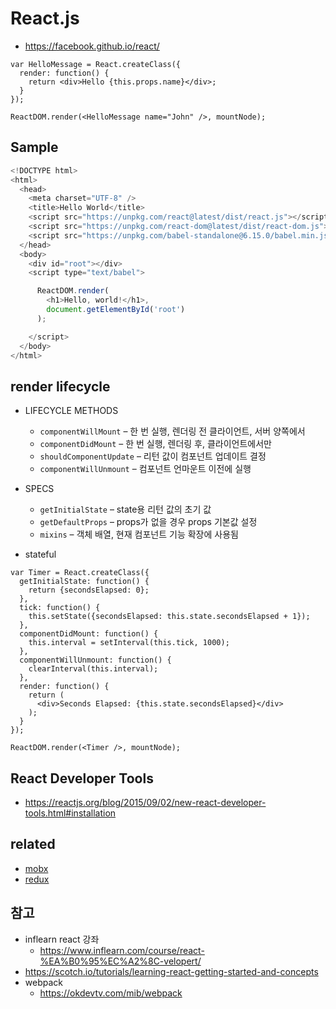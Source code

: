 # React.js

* https://facebook.github.io/react/

```
var HelloMessage = React.createClass({
  render: function() {
    return <div>Hello {this.props.name}</div>;
  }
});

ReactDOM.render(<HelloMessage name="John" />, mountNode);
```

## Sample
```javascript
<!DOCTYPE html>
<html>
  <head>
    <meta charset="UTF-8" />
    <title>Hello World</title>
    <script src="https://unpkg.com/react@latest/dist/react.js"></script>
    <script src="https://unpkg.com/react-dom@latest/dist/react-dom.js"></script>
    <script src="https://unpkg.com/babel-standalone@6.15.0/babel.min.js"></script>
  </head>
  <body>
    <div id="root"></div>
    <script type="text/babel">

      ReactDOM.render(
        <h1>Hello, world!</h1>,
        document.getElementById('root')
      );

    </script>
  </body>
</html>
```

## render lifecycle
* LIFECYCLE METHODS
  * `componentWillMount` – 한 번 실행, 렌더링 전 클라이언트, 서버 양쪽에서
  * `componentDidMount` – 한 번 실행, 렌더링 후, 클라이언트에서만
  * `shouldComponentUpdate` – 리턴 값이 컴포넌트 업데이트 결정
  * `componentWillUnmount` – 컴포넌트 언마운트 이전에 실행

* SPECS
  * `getInitialState` – state용 리턴 값의 초기 값
  * `getDefaultProps` – props가 없을 경우 props 기본값 설정
  * `mixins` – 객체 배열, 현재 컴포넌트 기능 확장에 사용됨

* stateful

```
var Timer = React.createClass({
  getInitialState: function() {
    return {secondsElapsed: 0};
  },
  tick: function() {
    this.setState({secondsElapsed: this.state.secondsElapsed + 1});
  },
  componentDidMount: function() {
    this.interval = setInterval(this.tick, 1000);
  },
  componentWillUnmount: function() {
    clearInterval(this.interval);
  },
  render: function() {
    return (
      <div>Seconds Elapsed: {this.state.secondsElapsed}</div>
    );
  }
});

ReactDOM.render(<Timer />, mountNode);
```

## React Developer Tools
* https://reactjs.org/blog/2015/09/02/new-react-developer-tools.html#installation

## related
* [mobx](/mib/react/mobx)
* [redux](/mib/react/redux)

## 참고
* inflearn react 강좌
  * https://www.inflearn.com/course/react-%EA%B0%95%EC%A2%8C-velopert/
* https://scotch.io/tutorials/learning-react-getting-started-and-concepts
* webpack
  * https://okdevtv.com/mib/webpack
